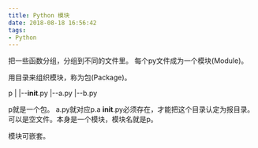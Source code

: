 ```yaml
---
title: Python 模块
date: 2018-08-18 16:56:42
tags:
- Python
---
```


把一些函数分组，分组到不同的文件里。
每个py文件成为一个模块(Module)。

用目录来组织模块，称为包(Package)。

p
|
|--__init__.py
|--a.py
|--b.py

p就是一个包。
a.py就对应p.a
__init__.py必须存在，才能把这个目录认定为报目录。可以是空文件。本身是一个模块，模块名就是p。

模块可嵌套。
